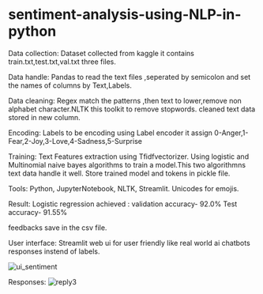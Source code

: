 # sentiment-analysis-using-NLP-in-python
Data collection:
Dataset collected from kaggle it contains train.txt,test.txt,val.txt three files.

Data handle:
Pandas to read the text files ,seperated by semicolon and set the names of columns by Text,Labels.

Data cleaning:
Regex match the patterns ,then text to lower,remove non alphabet character.NLTK this toolkit to remove stopwords.
cleaned text data stored in new column.

 Encoding:
 Labels to be encoding using Label encoder it assign 0-Anger,1-Fear,2-Joy,3-Love,4-Sadness,5-Surprise
 
Training:
Text Features extraction using Tfidfvectorizer.
Using logistic and Multinomial naive bayes algorithms to train a model.This two algorithmns text data handle it well.
Store trained model and tokens in pickle file.

Tools:
Python,
JupyterNotebook,
NLTK,
Streamlit.
Unicodes for emojis.

Result:
Logistic regression achieved  : validation accuracy- 92.0%
                                 Test accuracy- 91.55%
                                 
feedbacks save in the csv file.

User interface:
Streamlit web ui for user friendly like real world ai chatbots responses instend of labels.

![ui_sentiment](https://github.com/user-attachments/assets/a17a102d-b6a1-4b3b-88e8-283c73a8b031)

Responses:
![reply3](https://github.com/user-attachments/assets/56636c17-5d36-45a8-aa31-65918cd5d604)




                                 
                                 

                                 


